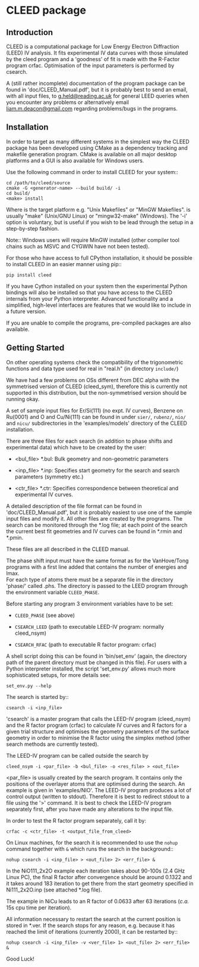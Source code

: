 CLEED package
=============

Introduction
------------

CLEED is a computational package for Low Energy Electron Diffraction (LEED) 
IV analysis. It fits experimental IV data curves with those simulated by the 
cleed program and a 'goodness' of fit is made with the R-Factor program 
crfac. Optimisation of the input parameters is performed by csearch.

A (still rather incomplete) documentation of the program package can be found 
in 'doc/CLEED_Manual.pdf', but it is probably best to send an email, with all 
input files, to  <g.held@reading.ac.uk> for general LEED queries when you 
encounter any problems or alternatively email <liam.m.deacon@gmail.com> 
regarding problems/bugs in the programs.

Installation
------------

In order to target as many different systems in the simplest way the CLEED 
package has been developed using CMake as a dependency tracking and makefile 
generation program. CMake is available on all major desktop platforms and a 
GUI is also available for Windows users.

Use the following command in order to install CLEED for your system::

    cd /path/to/cleed/source
    cmake -G <generator-name> --build build/ -i
    cd build/
    <make> install

Where <generator-name> is the target platform e.g. "Unix Makefiles" or "MinGW 
Makefiles". <make> is usually "make" (Unix/GNU Linux) or "mingw32-make" 
(Windows). The '-i' option is voluntary, but is useful if you wish to be lead 
through the setup in a step-by-step fashion.

Note:: Windows users will require MinGW installed (other compiler tool chains 
such as MSVC and CYGWIN have not been tested). 

For those who have access to full CPython installation, it should be 
possible to install CLEED in an easier manner using pip::

    pip install cleed

If you have Cython installed on your system then the experimental Python 
bindings will also be installed so that you have access to the CLEED 
internals from your Python interpreter. Advanced functionality and a 
simplified, high-level interfaces are features that we would like to 
include in a future version.  

If you are unable to compile the programs, pre-compiled packages are 
also available.

Getting Started
---------------

On other operating systems check the compatibility of the trigonometric 
functions and data type used for real in "real.h" (in directory `include/`)

We have had a few problems on OSs different from DEC alpha with the
symmetrised version of CLEED (cleed_sym), therefore this is currently not 
supported in this distribution, but the non-symmetrised version should be 
running okay.

A set of sample input files for Er/Si(111) (no expt. IV curves), Benzene 
on Ru(0001) and O and Cu/Ni(111) can be found in under `sier/`, `rubenz/`, 
`nio/` and `nicu/` subdirectories in the 'examples/models' directory 
of the CLEED installation.
 
There are three files for each search (in addition to phase shifts and 
experimental data) which have to be created by the user:

* <bul_file> *.bul:
Bulk geometry and non-geometric parameters

* <inp_file> *.inp:
Specifies start geometry for the search and search parameters (symmetry etc.)

* <ctr_file> *.ctr:
Specifies correspondence between theoretical and experimental IV curves.

A detailed description of the file format can be found in 'doc/CLEED_Manual.pdf', but it is 
probably easiest to use one of the sample input files and modify it. 
All other files are created by the programs.
The search can be monitored through the *.log file; at each point of the search the 
current best fit geometries and IV curves can be found in *.rmin and *.pmin.

These files are all described in the CLEED manual.

The phase shift input must have the same format as for the VanHove/Tong 
programs with a first line added that contains the number of energies and lmax.  
For each type of atoms there must be a separate file in the directory 'phase/' 
called <atom>.phs. The directory is passed to the LEED program through the 
environment variable `CLEED_PHASE`.

Before starting any program 3 environment variables have to be set:

* `CLEED_PHASE` (see above)

* `CSEARCH_LEED` (path to executable LEED-IV program: normally cleed_nsym)

* `CSEARCH_RFAC` (path to executable R factor program: crfac)

A shell script doing this can be found in 'bin/set_env' (again, the 
directory path of the parent directory must be changed in this file). 
For users with a Python interpreter installed, the script 'set_env.py' 
allows much more sophisticated setups, for more details see:
    
    set_env.py --help

The search is started by::

    csearch -i <inp_file>

'csearch' is a master program that calls the LEED-IV program (cleed_nsym) 
and the R factor program (crfac) to calculate IV curves and R factors for 
a given trial structure and optimises the geometry parameters of the 
surface geometry in order to minimise the R factor using the simplex 
method (other search methods are currently tested).

The LEED-IV program can be called outside the search by

    cleed_nsym -i <par_file> -b <bul_file> -o <res_file> > <out_file>

<par_file> is usually created by the search program. It contains only the
positions of the overlayer atoms that are optimised during the search. 
An example is given in 'examples/NIO'. The LEED-IV program produces a lot 
of control output (written to stdout). Therefore it is best to redirect 
stdout to a file using the '>' command. It is best to check the LEED-IV 
program separately first, after you have made any alterations to the 
input file.

In order to test the R factor program separately, call it by:

    crfac -c <ctr_file> -t <output_file_from_cleed>

On Linux machines, for the search it is recommended to use the `nohup` 
command together with `&` which runs the search in the background::

    nohup csearch -i <inp_file> > <out_file> 2> <err_file> &

In the NiO111_2x2O example each iteration takes about 90-100s 
(2.4 GHz Linux PC), the final R factor after convergence should be 
around 0.1322 and it takes around 183 iteration to get there from 
the start geometry specified in Ni111_2x2O.inp (see attached *.log file).

The example in NiCu leads to an R factor of 0.0633 after 63 
iterations (*c.a.* 15s cpu time per iteration).

All information necessary to restart the search at the current 
position is stored in *.ver. If the search stops for any reason, 
e.g. because it has reached the limit of iterations (currently 2000), 
it can be restarted by::

    nohup csearch -i <inp_file> -v <ver_file> 1> <out_file> 2> <err_file> &

Good Luck!